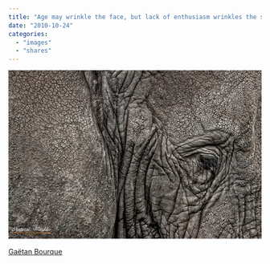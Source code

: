 ```yaml
---
title: "Age may wrinkle the face, but lack of enthusiasm wrinkles the soul"
date: "2010-10-24"
categories: 
  - "images"
  - "shares"
---
```


[![](images/tumblr_laaxxf3wp01qz4vrlo1_640.jpg)](http://www.flickr.com/photos/lesec/4505017849/)

[Gaëtan Bourque](http://flickr.com/photos/lesec)
